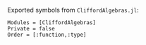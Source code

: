 Exported symbols from `CliffordAlgebras.jl`:

```@autodocs
Modules = [CliffordAlgebras]
Private = false
Order = [:function,:type]
```
